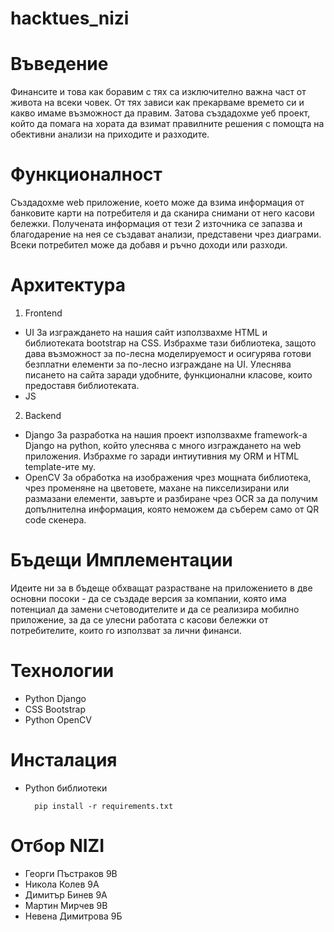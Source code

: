 # hacktues_nizi

# Въведение
Финансите и това как боравим с тях са изключително важна част от живота на всеки човек. От тях зависи как прекарваме времето си и какво имаме възможност да правим. Затова създадохме уеб проект, който да помага на хората да взимат правилните решения с помощта на обективни анализи  на приходите и разходите.

# Функционалност
Създадохме web приложение, което може да взима информация от банковите карти на потребителя и да сканира снимани от него касови бележки. Получената информация от тези 2 източника се запазва и благодарение на нея се създават анализи, представени чрез диаграми. Всеки потребител може да добавя и ръчно доходи или разходи.
 
# Архитектура
1. Frontend
- UI
    За изграждането на нашия сайт използвахме HTML и библиотеката bootstrap на CSS. Избрахме тази библиотека, защото дава възможност за по-лесна моделируемост и осигурява готови безплатни елементи за по-лесно изграждане на UI. Улеснява писането на сайта заради удобните, функционални класове, които предоставя библиотеката.
- JS
    
2. Backend
- Django
    За разработка на нашия проект използвахме framework-a Django на python, който улеснява с много изграждането на web приложения. Избрахме го заради интиутивния му ORM и HTML template-ите му.
- OpenCV
    За обработка на изображения чрез мощната библиотека, чрез променяне на цветовете, махане на пикселизирани или размазани елементи, завърте и разбиране чрез OCR за да получим допълнителна информация, която неможем да съберем само от QR code скенера.

# Бъдещи Имплементации
Идеите ни за в бъдеще обхващат разрастване на приложението в две основни посоки - да се създаде версия за компании, която има потенциал да замени счетоводителите и да се реализира мобилно приложение, за да се улесни работата с касови бележки от  потребителите, които го използват за лични финанси.

# Технологии

- Python Django
- CSS Bootstrap
- Python OpenCV

# Инсталация
- Python библиотеки

		pip install -r requirements.txt

# Отбор NIZI
- Георги Пъстраков 9В
- Никола Колев 9А
- Димитър Бинев 9А
- Мартин Мирчев 9В
- Невена Димитрова 9Б
